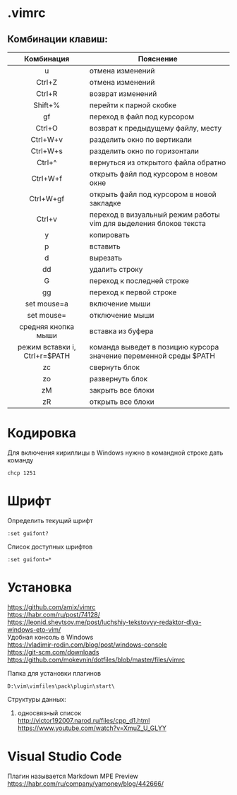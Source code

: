 # .vimrc

## Комбинации клавиш:

| Комбинация | Пояснение |
|:----------:|-----------|
| u | отмена изменений|
| Ctrl+Z | отмена изменений|
|Ctrl+R| возврат изменений|
|Shift+%| перейти к парной скобке|
|gf| переход в файл под курсором|
|Ctrl+O| возврат к предыдущему файлу, месту|
|Ctrl+W+v| разделить окно по вертикали|
|Ctrl+W+s| разделить окно по горизонтали|
|Ctrl+^|вернуться из открытого файла обратно|
|Ctrl+W+f | открыть файл под курсором в новом окне
|Ctrl+W+gf | открыть файл под курсором в новой закладке  
|Ctrl+v| переход в визуальный режим работы vim для выделения блоков текста|
|y| копировать|
|p| вставить|
|d| вырезать|
|dd|удалить строку|
|G| переход к последней строке|
|gg| переход к первой строке|
|set mouse=a|включение мыши|
|set mouse=|отключение мыши|
|средняя кнопка мыши|вставка из буфера|
|режим вставки i, Ctrl+r=$PATH| команда выведет в позицию курсора значение переменной среды $PATH|
|zc|свернуть блок|
|zo|развернуть блок|
|zM|закрыть все блоки|
|zR|открыть все блоки|

# Кодировка
Для включения кириллицы в Windows нужно в командной строке дать команду
```
chcp 1251
```

# Шрифт  
Определить текущий шрифт
```
:set guifont?
```
Список доступных шрифтов  
```
:set guifont=*
```


# Установка
https://github.com/amix/vimrc  
https://habr.com/ru/post/74128/  
https://leonid.shevtsov.me/post/luchshiy-tekstovyy-redaktor-dlya-windows-eto-vim/  
Удобная консоль в Windows  
https://vladimir-rodin.com/blog/post/windows-console  
https://git-scm.com/downloads  
https://github.com/mokevnin/dotfiles/blob/master/files/vimrc  

Папка для установки плагинов  
```
D:\vim\vimfiles\pack\plugin\start\
```

Структуры данных:
1) односвязный список  
http://victor192007.narod.ru/files/cpp_d1.html  
https://www.youtube.com/watch?v=XmuZ_U_GLYY


# Visual Studio Code
Плагин называется Markdown MPE Preview  
https://habr.com/ru/company/yamoney/blog/442666/
